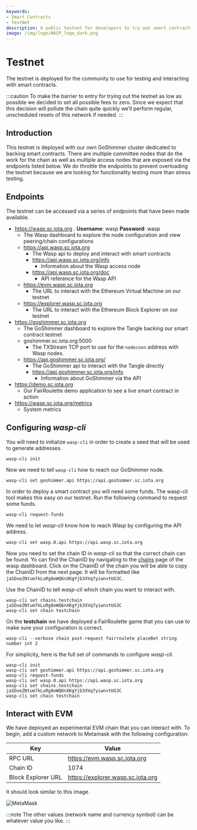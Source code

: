 ```yaml
---
keywords:
- Smart Contracts
- TestNet
description: A public testnet for developers to try out smart contracts 
image: /img/logo/WASP_logo_dark.png
---
```


# Testnet

The testnet is deployed for the community to use for testing and interacting with smart contracts. 

:::caution
To make the barrier to entry for trying out the testnet as low as possible we decided to set all possible fees to zero. Since we expect that this decision will pollute the chain quite quickly we’ll perform regular, unscheduled resets of this network if needed.
:::

## Introduction

This testnet is deployed with our own GoShimmer cluster dedicated to backing smart contracts. There are multiple committee nodes that do the work for the chain as well as multiple access nodes that are exposed via the endpoints listed below. We do throttle the endpoints to prevent overloading the testnet because we are looking for functionality testing more than stress testing. 

<!--
  1. Talk about what the testnet is for
  2. List the available endpoints
  3. Have examples of deploying and interacting with a smart contract
-->

## Endpoints

The testnet can be accessed via a series of endpoints that have been made available. 

- https://wasp.sc.iota.org . **Username**: wasp **Password**: wasp
  - The Wasp dashboard to explore the node configuration and view peering/chain configurations
  - https://api.wasp.sc.iota.org
    - The Wasp api to deploy and interact with smart contracts
    - https://api.wasp.sc.iota.org/info
      - Information about the Wasp access node
    - https://api.wasp.sc.iota.org/doc
      - API reference for the Wasp API
  - https://evm.wasp.sc.iota.org
    - The URL to interact with the Ethereum Virtual Machine on our testnet
  - https://explorer.wasp.sc.iota.org
    - The URL to interact with the Ethereum Block Explorer on our testnet
- https://goshimmer.sc.iota.org
  - The GoShimmer dashboard to explore the Tangle backing our smart contract testnet
  - goshimmer.sc.iota.org:5000
    - The TXStream TCP port to use for the `nodeconn` address with Wasp nodes.
  - https://api.goshimmer.sc.iota.org/
    - The GoShimmer api to interact with the Tangle directly
    - https://api.goshimmer.sc.iota.org/info
      - Information about GoShimmer via the API
- https://demo.sc.iota.org
  - Our FairRoulette demo application to see a live smart contract in action
- https://wasp.sc.iota.org/metrics
  - System metrics

## Configuring _wasp-cli_

You will need to initialize `wasp-cli` in order to create a seed that will be used to generate addresses.

```shell
wasp-cli init
```

Now we need to tell `wasp-cli` how to reach our GoShimmer node.

```shell
wasp-cli set goshimmer.api https://api.goshimmer.sc.iota.org
```

In order to deploy a smart contract you will need some funds. The wasp-cli tool makes this easy on our testnet. Run the following command to request some funds.

```shell
wasp-cli request-funds
```

We need to let _wasp-cli_ know how to reach _Wasp_ by configuring the API address.

```shell
wasp-cli set wasp.0.api https://api.wasp.sc.iota.org
```

Now you need to set the chain ID in _wasp-cli_ so that the correct chain can be found. Yo can find the ChainID by navigating to the [chains](https://wasp.sc.iota.org/chains) page of the wasp dashboard. Click on the ChainID of the chain you will be able to copy the ChainID from the next page. It will be formatted like `jaSDxeZNtum7kLuRg8oWQ6nXKgYjb3XVq7yiwnvtUG3C`. 

Use the ChainID to tell _wasp-cli_ which chain you want to interact with. 

```shell
wasp-cli set chains.testchain jaSDxeZNtum7kLuRg8oWQ6nXKgYjb3XVq7yiwnvtUG3C
wasp-cli set chain testchain
```

On the __testchain__ we have deployed a FairRoulette game that you can use to make sure your configuration is correct.

```shell
wasp-cli --verbose chain post-request fairroulete placeBet string number int 2
```

For simplicity, here is the full set of commands to configure _wasp-cli_.

```shell
wasp-cli init
wasp-cli set goshimmer.api https://api.goshimmer.sc.iota.org
wasp-cli request-funds
wasp-cli set wasp.0.api https://api.wasp.sc.iota.org
wasp-cli set chains.testchain jaSDxeZNtum7kLuRg8oWQ6nXKgYjb3XVq7yiwnvtUG3C
wasp-cli set chain testchain
```

## Interact with EVM

We have deployed an experimental EVM chain that you can interact with. To begin, add a custom network to Metamask with the following configuration:

| Key | Value |
| --- | ----- |
| RPC URL | https://evm.wasp.sc.iota.org |
| Chain ID | 1074 |
| Block Explorer URL | https://explorer.wasp.sc.iota.org |

It should look similar to this image. 

![MetaMask](/img/metamask_testnet.png)

:::note
The other values (network name and currency symbol) can be whatever value you like. 
:::

